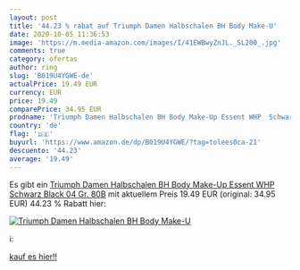 ```yaml
---
layout: post
title: '44.23 % rabat auf Triumph Damen Halbschalen BH Body Make-U'
date: 2020-10-05 11:36:53
image: 'https://m.media-amazon.com/images/I/41EWBwyZnJL._SL200_.jpg'
comments: true
category: ofertas
author: ring
slug: 'B019U4YGWE-de'
actualPrice: 19.49 EUR
currency: EUR
price: 19.49
comparePrice: 34.95 EUR
prodname: 'Triumph Damen Halbschalen BH Body Make-Up Essent WHP  Schwarz  Black 04   Gr. 80B'
country: 'de'
flag: '🇩🇪'
buyurl: 'https://www.amazon.de/dp/B019U4YGWE/?tag=tolees0ca-21'
descuento: '44.23'
average: '19.49'
---
```


Es gibt ein [Triumph Damen Halbschalen BH Body Make-Up Essent WHP  Schwarz  Black 04   Gr. 80B](https://www.amazon.de/dp/B019U4YGWE/?tag=tolees0ca-21) mit aktuellem Preis 19.49 EUR (original: 34.95 EUR) 44.23 % Rabatt hier:

[![Triumph Damen Halbschalen BH Body Make-U](https://m.media-amazon.com/images/I/41EWBwyZnJL._SL200_.jpg)](https://www.amazon.de/dp/B019U4YGWE/?tag=tolees0ca-21)

ℹ️:


[kauf es hier!!](https://www.amazon.de/dp/B019U4YGWE/?tag=tolees0ca-21)
